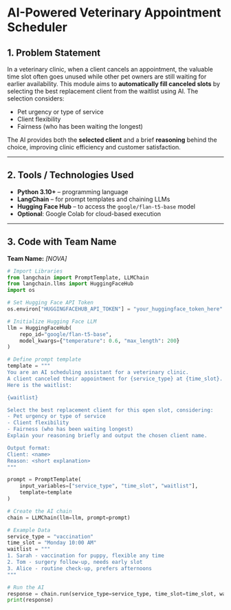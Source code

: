 # AI-Powered Veterinary Appointment Scheduler

## 1. Problem Statement

In a veterinary clinic, when a client cancels an appointment, the valuable time slot often goes unused while other pet owners are still waiting for earlier availability. This module aims to **automatically fill canceled slots** by selecting the best replacement client from the waitlist using AI. The selection considers:  
- Pet urgency or type of service  
- Client flexibility  
- Fairness (who has been waiting the longest)  

The AI provides both the **selected client** and a brief **reasoning** behind the choice, improving clinic efficiency and customer satisfaction.

---

## 2. Tools / Technologies Used

- **Python 3.10+** – programming language  
- **LangChain** – for prompt templates and chaining LLMs  
- **Hugging Face Hub** – to access the `google/flan-t5-base` model   
- **Optional**: Google Colab for cloud-based execution  

---

## 3. Code with Team Name

**Team Name:** *[NOVA]*  

```python
# Import Libraries
from langchain import PromptTemplate, LLMChain
from langchain.llms import HuggingFaceHub
import os

# Set Hugging Face API Token
os.environ["HUGGINGFACEHUB_API_TOKEN"] = "your_huggingface_token_here"

# Initialize Hugging Face LLM
llm = HuggingFaceHub(
    repo_id="google/flan-t5-base", 
    model_kwargs={"temperature": 0.6, "max_length": 200}
)

# Define prompt template
template = """
You are an AI scheduling assistant for a veterinary clinic.
A client canceled their appointment for {service_type} at {time_slot}.
Here is the waitlist:

{waitlist}

Select the best replacement client for this open slot, considering:
- Pet urgency or type of service
- Client flexibility
- Fairness (who has been waiting longest)
Explain your reasoning briefly and output the chosen client name.

Output format:
Client: <name>
Reason: <short explanation>
"""

prompt = PromptTemplate(
    input_variables=["service_type", "time_slot", "waitlist"],
    template=template
)

# Create the AI chain
chain = LLMChain(llm=llm, prompt=prompt)

# Example Data
service_type = "vaccination"
time_slot = "Monday 10:00 AM"
waitlist = """
1. Sarah - vaccination for puppy, flexible any time
2. Tom - surgery follow-up, needs early slot
3. Alice - routine check-up, prefers afternoons
"""

# Run the AI
response = chain.run(service_type=service_type, time_slot=time_slot, waitlist=waitlist)
print(response)
